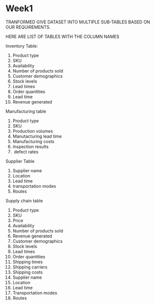# Week1

TRANFORMED GIVE DATASET INTO MULTIPLE SUB-TABLES BASED ON OUR REQUIREMENTS.

HERE ARE LIST OF TABLES WITH THE COLUMN NAMES 

Inventory Table:
1. Product type
2. SKU
3. Availability
4. Number of products sold
5. Customer demographics
6. Stock levels
7. Lead times
8. Order quantities
9. Lead time
10. Revenue generated

Manufacturing table
1. Product type
2. SKU
3. Production volumes
4. Manutacturing lead time
5. Manufacturing costs
6. Inspection results
7. ⁠ defect rates

Supplier Table
1. Supplier name
2. Location
3. Lead time
4. transportation modes
5. Routes


Supply chain table
1. Product type
2. SKU
3. Price
4. Availability
5. Number of products sold
6. Revenue generated
7. Customer demographics
8. Stock levels
9. Lead times
10. Order quantities
11. Shipping times
12. Shipping carriers
13. Shipping costs
14. Supplier name
15. Location
16. Lead time
17. Transportation modes
18. Routes

